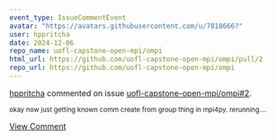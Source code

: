 ```yaml
---
event_type: IssueCommentEvent
avatar: "https://avatars.githubusercontent.com/u/7818666?"
user: hppritcha
date: 2024-12-06
repo_name: uofl-capstone-open-mpi/ompi
html_url: https://github.com/uofl-capstone-open-mpi/ompi/pull/2
repo_url: https://github.com/uofl-capstone-open-mpi/ompi
---
```


<a href='https://github.com/hppritcha' target='_blank'>hppritcha</a> commented on issue <a href='https://github.com/uofl-capstone-open-mpi/ompi/pull/2' target='_blank'>uofl-capstone-open-mpi/ompi#2</a>.

<small>okay now just getting known comm create from group thing in mpi4py. rerunning....</small>

<a href='https://github.com/uofl-capstone-open-mpi/ompi/pull/2' target='_blank'>View Comment</a>